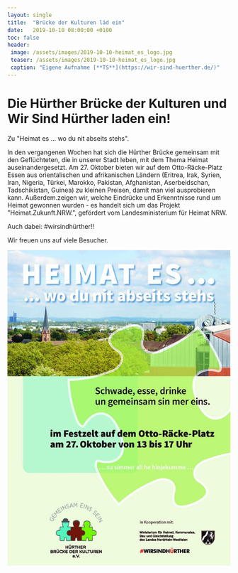 ```yaml
---
layout: single
title:  "Brücke der Kulturen läd ein"
date:   2019-10-10 08:00:00 +0100
toc: false
header:
 image: /assets/images/2019-10-10-heimat_es_logo.jpg
 teaser: /assets/images/2019-10-10-heimat_es_logo.jpg
 caption: "Eigene Aufnahme [**TS**](https://wir-sind-huerther.de/)"
---
```


# Die Hürther Brücke der Kulturen und Wir Sind Hürther laden ein! 

Zu "Heimat es ... wo du nit abseits stehs". 

In den vergangenen Wochen hat sich die Hürther Brücke gemeinsam mit den Geflüchteten, die in unserer Stadt leben, 
mit dem Thema Heimat auseinandergesetzt. Am 27. Oktober bieten wir auf dem Otto-Räcke-Platz Essen aus orientalischen und 
afrikanischen Ländern (Eritrea, Irak, Syrien, Iran, Nigeria, Türkei, Marokko, Pakistan, Afghanistan, Aserbeidschan, 
Tadschikistan, Guinea) zu kleinen Preisen, damit man viel ausprobieren kann. Außerdem.zeigen wir, welche Eindrücke und 
Erkenntnisse rund um Heimat gewonnen wurden - es handelt sich um das Projekt "Heimat.Zukunft.NRW.", gefördert vom 
Landesministerium für Heimat NRW.

Auch dabei: #wirsindhürther!!

Wir freuen uns auf viele Besucher.

![Heimat_es](/assets/images/2019-10-10-heimat_es.jpg)
